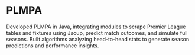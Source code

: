# PLMPA
Developed PLMPA in Java, integrating modules to scrape Premier League tables and fixtures using Jsoup, predict match outcomes, and simulate full seasons. Built algorithms analyzing head-to-head stats to generate season predictions and performance insights.
